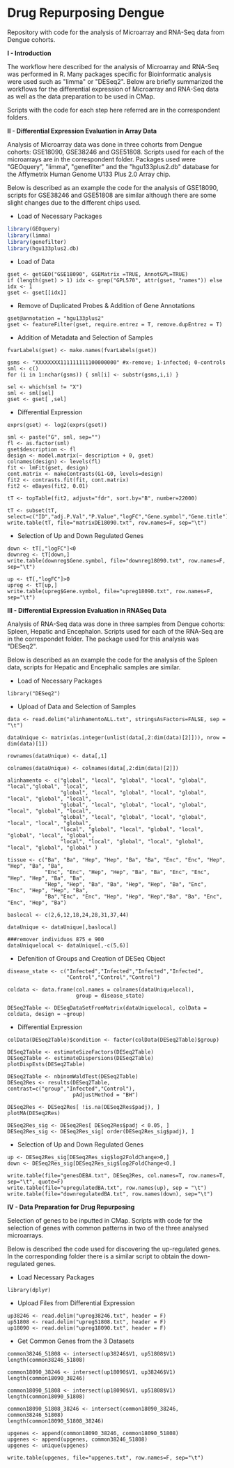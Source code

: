 # Drug Repurposing Dengue

Repository with code for the analysis of Microarray and RNA-Seq data from Dengue cohorts.

**I - Introduction**

The workflow here described for the analysis of Microarray and RNA-Seq was performed in R. Many packages specific for Bioinformatic 
analysis were used such as "limma" or "DESeq2". Below are briefly summarized the workflows for the differential expression of Microarray
and RNA-Seq data as well as the data preparation to be used in CMap. 

Scripts with the code for each step here referred are in the correspondent folders.

**II - Differential Expression Evaluation in Array Data**

Analysis of Microarray data was done in three cohorts from Dengue cohorts: GSE18090, GSE38246 and GSE51808. Scripts used for each of the microarrays are in the correspondent folder. Packages used were "GEOquery", "limma", "genefilter" and the "hgu133plus2.db" database for the Affymetrix Human Genome U133 Plus 2.0 Array chip.

Below is described as an example the code for the analysis of GSE18090, scripts for GSE38246 and GSE51808 are similar although there are some slight changes due to the different chips used.

- Load of Necessary Packages
```R
library(GEOquery)
library(limma)
library(genefilter)
library(hgu133plus2.db)
```

- Load of Data
```
gset <- getGEO("GSE18090", GSEMatrix =TRUE, AnnotGPL=TRUE)
if (length(gset) > 1) idx <- grep("GPL570", attr(gset, "names")) else idx <- 1
gset <- gset[[idx]]
```

- Remove of Duplicated Probes & Addition of Gene Annotations
```
gset@annotation = "hgu133plus2"
gset <- featureFilter(gset, require.entrez = T, remove.dupEntrez = T)
```

- Addition of Metadata and Selection of Samples
```
fvarLabels(gset) <- make.names(fvarLabels(gset))

gsms <- "XXXXXXXX111111111100000000" #x-remove; 1-infected; 0-controls
sml <- c()
for (i in 1:nchar(gsms)) { sml[i] <- substr(gsms,i,i) }

sel <- which(sml != "X")
sml <- sml[sel]
gset <- gset[ ,sel]
```

- Differential Expression
```
exprs(gset) <- log2(exprs(gset))

sml <- paste("G", sml, sep="")
fl <- as.factor(sml)
gset$description <- fl
design <- model.matrix(~ description + 0, gset)
colnames(design) <- levels(fl)
fit <- lmFit(gset, design)
cont.matrix <- makeContrasts(G1-G0, levels=design)
fit2 <- contrasts.fit(fit, cont.matrix)
fit2 <- eBayes(fit2, 0.01)

tT <- topTable(fit2, adjust="fdr", sort.by="B", number=22000)

tT <- subset(tT, select=c("ID","adj.P.Val","P.Value","logFC","Gene.symbol","Gene.title"))
write.table(tT, file="matrixDE18090.txt", row.names=F, sep="\t")
```

- Selection of Up and Down Regulated Genes
```
down <- tT[,"logFC"]<0
downreg <- tT[down,]
write.table(downreg$Gene.symbol, file="downreg18090.txt", row.names=F, sep="\t")

up <- tT[,"logFC"]>0
upreg <- tT[up,]
write.table(upreg$Gene.symbol, file="upreg18090.txt", row.names=F, sep="\t")
```
**III - Differential Expression Evaluation in RNASeq Data**

Analysis of RNA-Seq data was done in three samples from Dengue cohorts: Spleen, Hepatic and Encephalon. Scripts used for each of the RNA-Seq are in the correspondet folder. The package used for this analysis was "DESeq2".

Below is described as an example the code for the analysis of the Spleen data, scripts for Hepatic and Encephalic samples are similar.

- Load of Necessary Packages
```
library("DESeq2")
```

- Upload of Data and Selection of Samples
```
data <- read.delim("alinhamentoALL.txt", stringsAsFactors=FALSE, sep = "\t")

dataUnique <- matrix(as.integer(unlist(data[,2:dim(data)[2]])), nrow = dim(data)[1])

rownames(dataUnique) <- data[,1]

colnames(dataUnique) <- colnames(data[,2:dim(data)[2]])

alinhamento <- c("global", "local", "global", "local", "global", "local","global", "local",
                 "global", "local", "global", "local", "global", "local", "global", "local",
                 "global", "local", "global", "local", "global", "local", "global", "local",
                 "global", "local", "global", "local", "global", "local", "local", "global",
                 "local", "global", "local", "global", "local", "global", "local", "global",
                 "local", "local", "global", "local", "global", "local", "global", "global" )

tissue <- c("Ba", "Ba", "Hep", "Hep", "Ba", "Ba", "Enc", "Enc", "Hep", "Hep", "Ba", "Ba",
            "Enc", "Enc", "Hep", "Hep", "Ba", "Ba", "Enc", "Enc", "Hep", "Hep", "Ba", "Ba",
            "Hep", "Hep", "Ba", "Ba", "Hep", "Hep", "Ba", "Enc", "Enc", "Hep", "Hep", "Ba", 
            "Ba","Enc", "Enc", "Hep", "Hep", "Hep","Ba", "Ba", "Enc", "Enc", "Hep", "Ba")

baslocal <- c(2,6,12,18,24,28,31,37,44)

dataUnique <- dataUnique[,baslocal]

###remover individuos 875 e 900
dataUniquelocal <- dataUnique[,-c(5,6)]
```

- Defenition of Groups and Creation of DESeq Object
```
disease_state <- c("Infected","Infected","Infected","Infected",
                   "Control","Control","Control")

coldata <- data.frame(col.names = colnames(dataUniquelocal),
                      group = disease_state)

DESeq2Table <- DESeqDataSetFromMatrix(dataUniquelocal, colData = coldata, design = ~group)
```

- Differential Expression
``` 
colData(DESeq2Table)$condition <- factor(colData(DESeq2Table)$group)

DESeq2Table <- estimateSizeFactors(DESeq2Table)
DESeq2Table <- estimateDispersions(DESeq2Table)
plotDispEsts(DESeq2Table)

DESeq2Table <- nbinomWaldTest(DESeq2Table)
DESeq2Res <- results(DESeq2Table, contrast=c("group","Infected","Control"),
                     pAdjustMethod = "BH")

DESeq2Res <- DESeq2Res[ !is.na(DESeq2Res$padj), ]
plotMA(DESeq2Res)

DESeq2Res_sig <- DESeq2Res[ DESeq2Res$padj < 0.05, ]
DESeq2Res_sig <- DESeq2Res_sig[ order(DESeq2Res_sig$padj), ]
```

- Selection of Up and Down Regulated Genes
```
up <- DESeq2Res_sig[DESeq2Res_sig$log2FoldChange>0,]
down <- DESeq2Res_sig[DESeq2Res_sig$log2FoldChange<0,]

write.table(file="genesDEBA.txt", DESeq2Res, col.names=T, row.names=T, sep="\t", quote=F)
write.table(file="upregulatedBA.txt", row.names(up), sep = "\t")
write.table(file="downregulatedBA.txt", row.names(down), sep="\t")
```
**IV - Data Preparation for Drug Repurposing**

Selection of genes to be inputted in CMap. Scripts with code for the selection of genes with common patterns in two of the three analysed microarrays.

Below is described the code used for discovering the up-regulated genes. In the corresponding folder there is a similar script to obtain the down-regulated genes.

- Load Necessary Packages
```
library(dplyr)
```

- Upload Files from Differential Expression
```
up38246 <- read.delim("upreg38246.txt", header = F)
up51808 <- read.delim("upreg51808.txt", header = F)
up18090 <- read.delim("upreg18090.txt", header = F)
```

- Get Common Genes from the 3 Datasets
```
common38246_51808 <- intersect(up38246$V1, up51808$V1)
length(common38246_51808)

common18090_38246 <- intersect(up18090$V1, up38246$V1)
length(common18090_38246)

common18090_51808 <- intersect(up18090$V1, up51808$V1)
length(common18090_51808)

common18090_51808_38246 <- intersect(common18090_38246, common38246_51808)
length(common18090_51808_38246)

upgenes <- append(common18090_38246, common18090_51808)
upgenes <- append(upgenes, common38246_51808)
upgenes <- unique(upgenes)

write.table(upgenes, file="upgenes.txt", row.names=F, sep="\t")
```
